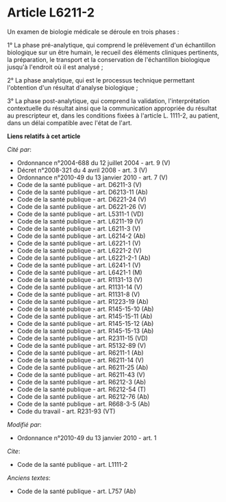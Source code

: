 # Article L6211-2

Un examen de biologie médicale se déroule en trois phases : 

1° La phase pré-analytique, qui comprend le prélèvement d'un échantillon biologique sur un être humain, le recueil des
éléments cliniques pertinents, la préparation, le transport et la conservation de l'échantillon biologique jusqu'à l'endroit
où il est analysé ; 

2° La phase analytique, qui est le processus technique permettant l'obtention d'un résultat d'analyse biologique ; 

3° La phase post-analytique, qui comprend la validation, l'interprétation contextuelle du résultat ainsi que la communication
appropriée du résultat au prescripteur et, dans les conditions fixées à l'article L. 1111-2, au patient, dans un délai
compatible avec l'état de l'art.

**Liens relatifs à cet article**

_Cité par_:

  - Ordonnance n°2004-688 du 12 juillet 2004 - art. 9 (V)
  - Décret n°2008-321 du 4 avril 2008 - art. 3 (V)
  - Ordonnance n°2010-49 du 13 janvier 2010 - art. 7 (V)
  - Code de la santé publique - art. D6211-3 (V)
  - Code de la santé publique - art. D6213-11 (Ab)
  - Code de la santé publique - art. D6221-24 (V)
  - Code de la santé publique - art. D6221-26 (V)
  - Code de la santé publique - art. L5311-1 (VD)
  - Code de la santé publique - art. L6211-19 (V)
  - Code de la santé publique - art. L6211-3 (V)
  - Code de la santé publique - art. L6214-2 (Ab)
  - Code de la santé publique - art. L6221-1 (V)
  - Code de la santé publique - art. L6221-2 (V)
  - Code de la santé publique - art. L6221-2-1 (Ab)
  - Code de la santé publique - art. L6241-1 (V)
  - Code de la santé publique - art. L6421-1 (M)
  - Code de la santé publique - art. R1131-13 (V)
  - Code de la santé publique - art. R1131-14 (V)
  - Code de la santé publique - art. R1131-8 (V)
  - Code de la santé publique - art. R1223-19 (Ab)
  - Code de la santé publique - art. R145-15-10 (Ab)
  - Code de la santé publique - art. R145-15-11 (Ab)
  - Code de la santé publique - art. R145-15-12 (Ab)
  - Code de la santé publique - art. R145-15-13 (Ab)
  - Code de la santé publique - art. R2311-15 (VD)
  - Code de la santé publique - art. R5132-89 (V)
  - Code de la santé publique - art. R6211-1 (Ab)
  - Code de la santé publique - art. R6211-14 (V)
  - Code de la santé publique - art. R6211-25 (Ab)
  - Code de la santé publique - art. R6211-43 (V)
  - Code de la santé publique - art. R6212-3 (Ab)
  - Code de la santé publique - art. R6212-54 (T)
  - Code de la santé publique - art. R6212-76 (Ab)
  - Code de la santé publique - art. R668-3-5 (Ab)
  - Code du travail - art. R231-93 (VT)

_Modifié par_:

  - Ordonnance n°2010-49 du 13 janvier 2010 - art. 1

_Cite_:

  - Code de la santé publique - art. L1111-2

_Anciens textes_:

  - Code de la santé publique - art. L757 (Ab)
